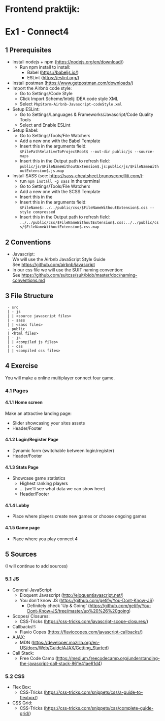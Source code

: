 # Frontend praktijk:
# Ex1 - Connect4

## 1 Prerequisites
- Install nodejs + npm (https://nodejs.org/en/download/)
  - Run npm install to install:  
      - Babel (https://babeljs.io/)
      - ESLint (https://eslint.org/)
- Install postman (https://www.getpostman.com/downloads/)
- Import the Airbnb code style:
    - Go to Settings/Code Style
    - Click Import Scheme/Intelij IDEA code style XML
    - Select `PhpStorm-Airbnb-Javascript-codeStyle.xml`
- Setup ESLint:
    - Go to Settings/Languages & Frameworks/Javascript/Code Quality Tools
    - Select and Enable ESLint
- Setup Babel:
    - Go to Settings/Tools/File Watchers
    - Add a new one with the Babel Template
    - Insert this in the arguments field:  
    `$FilePathRelativeToProjectRoot$ --out-dir public/js --source-maps`
    - Insert this in the Output path to refresh field:
    `public/js/$FileNameWithoutExtension$.js:public/js/$FileNameWithoutExtension$.js.map`
- Install SASS (see: https://sass-cheatsheet.brunoscopelliti.com/):
    - run `npm install -g sass` in the terminal
    - Go to Settings/Tools/File Watchers
    - Add a new one with the SCSS Template
    - Insert this in the
    - Insert this in the arguments field:  
    `$FileName$:../../public/css/$FileNameWithoutExtension$.css --style compressed`
    - Insert this in the Output path to refresh field:
    `../../public/css/$FileNameWithoutExtension$.css:../../public/css/$FileNameWithoutExtension$.css.map`
    
## 2 Conventions
- Javascript:  
    We will use the Airbnb JavaScript Style Guide  
    See https://github.com/airbnb/javascript
- In our css file we will use the SUIT naming convention:  
    See https://github.com/suitcss/suit/blob/master/doc/naming-conventions.md
    
## 3 File Structure
```
 - src
 | - js
 | | <source javascript files>
 | - sass
 | | <sass files>
 - public
 | <html files>
 | - js
 | | <compiled js files>
 | - css
 | | <compiled css files>
``` 
    
## 4 Exercise
You will make a online multiplayer connect four game.
### 4.1 Pages
#### 4.1.1 Home screen
Make an attractive landing page:
 - Slider showcasing your sites assets
 - Header/Footer
 
#### 4.1.2 Login/Register Page
 - Dynamic form (switchable between login/register)
 - Header/Footer

#### 4.1.3 Stats Page
- Showcase game statistics
    - Highest ranking players
    - ... (we'll see what data we can show here)
    - Header/Footer
    
#### 4.1.4 Lobby
- Place where players create new games or choose ongoing games

#### 4.1.5 Game page
- Place where you play connect 4

## 5 Sources
(I will continue to add sources)
### 5.1 JS
- General JavaScript:
    - Eloquent Javascript (http://eloquentjavascript.net/)
    - You don't know JS (https://github.com/getify/You-Dont-Know-JS)
        - Definitely check 'Up & Going' (https://github.com/getify/You-Dont-Know-JS/tree/master/up%20%26%20going)
- Scopes/ Closures:
    - CSS-Tricks (https://css-tricks.com/javascript-scope-closures/)
- Callbacks!!:
    - Flavio Copes (https://flaviocopes.com/javascript-callbacks/)
- AJAX:
    - MDN (https://developer.mozilla.org/en-US/docs/Web/Guide/AJAX/Getting_Started) 
- Call Stack:
    - Free Code Camp (https://medium.freecodecamp.org/understanding-the-javascript-call-stack-861e41ae61d4)
### 5.2 CSS
- Flex Box:
    - CSS-Tricks (https://css-tricks.com/snippets/css/a-guide-to-flexbox/)
- CSS Grid:
    - CSS-Tricks (https://css-tricks.com/snippets/css/complete-guide-grid/)
    
